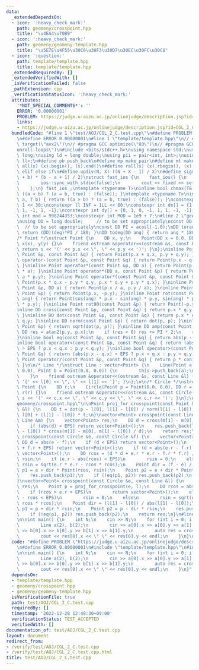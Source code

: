 ```yaml
---
data:
  _extendedDependsOn:
  - icon: ':heavy_check_mark:'
    path: geomeny/crosspoint.hpp
    title: "\u4EA4\u70B9"
  - icon: ':heavy_check_mark:'
    path: geomeny/geomeny-template.hpp
    title: "\u5E7E\u4F55\u30C6\u30F3\u30D7\u30EC\u30FC\u30C8"
  - icon: ':question:'
    path: template/template.hpp
    title: template/template.hpp
  _extendedRequiredBy: []
  _extendedVerifiedWith: []
  _isVerificationFailed: false
  _pathExtension: cpp
  _verificationStatusIcon: ':heavy_check_mark:'
  attributes:
    '*NOT_SPECIAL_COMMENTS*': ''
    ERROR: '0.00000001'
    PROBLEM: https://judge.u-aizu.ac.jp/onlinejudge/description.jsp?id=CGL_2_C
    links:
    - https://judge.u-aizu.ac.jp/onlinejudge/description.jsp?id=CGL_2_C
  bundledCode: "#line 1 \"test/AOJ/CGL_2_C.test.cpp\"\n#define PROBLEM \"https://judge.u-aizu.ac.jp/onlinejudge/description.jsp?id=CGL_2_C\"\
    \n#define ERROR 0.00000001\n#line 1 \"template/template.hpp\"\n// #pragma GCC\
    \ target(\"avx2\")\n// #pragma GCC optimize(\"O3\")\n// #pragma GCC optimize(\"\
    unroll-loops\")\n#include <bits/stdc++.h>\nusing namespace std;\nusing ll = long\
    \ long;\nusing ld = long double;\nusing pii = pair<int, int>;\nusing pll = pair<ll,\
    \ ll>;\n#define pb push_back\n#define mp make_pair\n#define mt make_tuple\n#define\
    \ all(x) (x).begin(), (x).end()\n#define rall(x) (x).rbegin(), (x).rend()\n#define\
    \ elif else if\n#define updiv(N, X) ((N + X - 1) / X)\n#define sigma(a, b) ((a\
    \ + b) * (b - a + 1) / 2)\nstruct fast_ios {\n    fast_ios() {\n        cin.tie(nullptr);\n\
    \        ios::sync_with_stdio(false);\n        cout << fixed << setprecision(15);\n\
    \    };\n} fast_ios_;\ntemplate <typename T>\ninline bool chmax(T& a, T b) { return\
    \ ((a < b) ? (a = b, true) : (false)); }\ntemplate <typename T>\ninline bool chmin(T&\
    \ a, T b) { return ((a > b) ? (a = b, true) : (false)); }\nconstexpr int inf =\
    \ 1 << 30;\nconstexpr ll INF = 1LL << 60;\nconstexpr int dx[] = {1, 0, -1, 0,\
    \ 1, -1, 1, -1};\nconstexpr int dy[] = {0, 1, 0, -1, 1, 1, -1, -1};\nconstexpr\
    \ int mod = 998244353;\nconstexpr int MOD = 1e9 + 7;\n#line 2 \"geomeny/geomeny-template.hpp\"\
    \nusing DD = long double;     // to be set appropriately\nconst DD EPS = 1e-10;\
    \  // to be set appropriately\nconst DD PI = acosl(-1.0);\nDD torad(int deg) {\
    \ return (DD)(deg)*PI / 180; }\nDD todeg(DD ang) { return ang * 180 / PI; }\n\n\
    /* Point */\nstruct Point {\n    DD x, y;\n    Point(DD x = 0.0, DD y = 0.0) :\
    \ x(x), y(y) {}\n    friend ostream &operator<<(ostream &s, const Point &p) {\
    \ return s << '(' << p.x << \", \" << p.y << ')'; }\n};\ninline Point operator+(const\
    \ Point &p, const Point &q) { return Point(p.x + q.x, p.y + q.y); }\ninline Point\
    \ operator-(const Point &p, const Point &q) { return Point(p.x - q.x, p.y - q.y);\
    \ }\ninline Point operator*(const Point &p, DD a) { return Point(p.x * a, p.y\
    \ * a); }\ninline Point operator*(DD a, const Point &p) { return Point(a * p.x,\
    \ a * p.y); }\ninline Point operator*(const Point &p, const Point &q) { return\
    \ Point(p.x * q.x - p.y * q.y, p.x * q.y + p.y * q.x); }\ninline Point operator/(const\
    \ Point &p, DD a) { return Point(p.x / a, p.y / a); }\ninline Point conj(const\
    \ Point &p) { return Point(p.x, -p.y); }\ninline Point rot(const Point &p, DD\
    \ ang) { return Point(cos(ang) * p.x - sin(ang) * p.y, sin(ang) * p.x + cos(ang)\
    \ * p.y); }\ninline Point rot90(const Point &p) { return Point(-p.y, p.x); }\n\
    inline DD cross(const Point &p, const Point &q) { return p.x * q.y - p.y * q.x;\
    \ }\ninline DD dot(const Point &p, const Point &q) { return p.x * q.x + p.y *\
    \ q.y; }\ninline DD norm(const Point &p) { return dot(p, p); }\ninline DD abs(const\
    \ Point &p) { return sqrt(dot(p, p)); }\ninline DD amp(const Point &p) {\n   \
    \ DD res = atan2(p.y, p.x);\n    if (res < 0) res += PI * 2;\n    return res;\n\
    }\ninline bool eq(const Point &p, const Point &q) { return abs(p - q) < EPS; }\n\
    inline bool operator<(const Point &p, const Point &q) { return (abs(p.x - q.x)\
    \ > EPS ? p.x < q.x : p.y < q.y); }\ninline bool operator>(const Point &p, const\
    \ Point &q) { return (abs(p.x - q.x) > EPS ? p.x > q.x : p.y > q.y); }\ninline\
    \ Point operator/(const Point &p, const Point &q) { return p * conj(q) / norm(q);\
    \ }\n\n/* Line */\nstruct Line : vector<Point> {\n    Line(Point a = Point(0.0,\
    \ 0.0), Point b = Point(0.0, 0.0)) {\n        this->push_back(a);\n        this->push_back(b);\n\
    \    }\n    friend ostream &operator<<(ostream &s, const Line &l) { return s <<\
    \ '{' << l[0] << \", \" << l[1] << '}'; }\n};\n\n/* Circle */\nstruct Circle :\
    \ Point {\n    DD r;\n    Circle(Point p = Point(0.0, 0.0), DD r = 0.0) : Point(p),\
    \ r(r) {}\n    friend ostream &operator<<(ostream &s, const Circle &c) { return\
    \ s << '(' << c.x << \", \" << c.y << \", \" << c.r << ')'; }\n};\n#line 2 \"\
    geomeny/crosspoint.hpp\"\n\nPoint proj_for_crosspoint(const Point &p, const Line\
    \ &l) {\n    DD t = dot(p - l[0], l[1] - l[0]) / norm(l[1] - l[0]);\n    return\
    \ l[0] + (l[1] - l[0]) * t;\n}\nvector<Point> crosspoint(const Line &l, const\
    \ Line &m) {\n    vector<Point> res;\n    DD d = cross(m[1] - m[0], l[1] - l[0]);\n\
    \    if (abs(d) < EPS) return vector<Point>();\n    res.push_back(l[0] + (l[1]\
    \ - l[0]) * cross(m[1] - m[0], m[1] - l[0]) / d);\n    return res;\n}\nvector<Point>\
    \ crosspoint(const Circle &e, const Circle &f) {\n    vector<Point> res;\n   \
    \ DD d = abs(e - f);\n    if (d < EPS) return vector<Point>();\n    if (d > e.r\
    \ + f.r + EPS) return vector<Point>();\n    if (d < abs(e.r - f.r) - EPS) return\
    \ vector<Point>();\n    DD rcos = (d * d + e.r * e.r - f.r * f.r) / (2.0 * d),\
    \ rsin;\n    if (e.r - abs(rcos) < EPS)\n        rsin = 0;\n    else\n       \
    \ rsin = sqrt(e.r * e.r - rcos * rcos);\n    Point dir = (f - e) / d;\n    Point\
    \ p1 = e + dir * Point(rcos, rsin);\n    Point p2 = e + dir * Point(rcos, -rsin);\n\
    \    res.push_back(p1);\n    if (!eq(p1, p2)) res.push_back(p2);\n    return res;\n\
    }\nvector<Point> crosspoint(const Circle &e, const Line &l) {\n    vector<Point>\
    \ res;\n    Point p = proj_for_crosspoint(e, l);\n    DD rcos = abs(e - p), rsin;\n\
    \    if (rcos > e.r + EPS)\n        return vector<Point>();\n    else if (e.r\
    \ - rcos < EPS)\n        rsin = 0;\n    else\n        rsin = sqrt(e.r * e.r -\
    \ rcos * rcos);\n    Point dir = (l[1] - l[0]) / abs(l[1] - l[0]);\n    Point\
    \ p1 = p + dir * rsin;\n    Point p2 = p - dir * rsin;\n    res.push_back(p1);\n\
    \    if (!eq(p1, p2)) res.push_back(p2);\n    return res;\n}\n#line 5 \"test/AOJ/CGL_2_C.test.cpp\"\
    \n\nint main() {\n    int N;\n    cin >> N;\n    for (int i = 0; i < N; i++) {\n\
    \        Line a(2), b(2);\n        cin >> a[0].x >> a[0].y >> a[1].x >> a[1].y\
    \ >> b[0].x >> b[0].y >> b[1].x >> b[1].y;\n        auto res = crosspoint(a, b);\n\
    \        cout << res[0].x << \" \" << res[0].y << endl;\n    }\n}\n"
  code: "#define PROBLEM \"https://judge.u-aizu.ac.jp/onlinejudge/description.jsp?id=CGL_2_C\"\
    \n#define ERROR 0.00000001\n#include \"template/template.hpp\"\n#include \"geomeny/crosspoint.hpp\"\
    \n\nint main() {\n    int N;\n    cin >> N;\n    for (int i = 0; i < N; i++) {\n\
    \        Line a(2), b(2);\n        cin >> a[0].x >> a[0].y >> a[1].x >> a[1].y\
    \ >> b[0].x >> b[0].y >> b[1].x >> b[1].y;\n        auto res = crosspoint(a, b);\n\
    \        cout << res[0].x << \" \" << res[0].y << endl;\n    }\n}"
  dependsOn:
  - template/template.hpp
  - geomeny/crosspoint.hpp
  - geomeny/geomeny-template.hpp
  isVerificationFile: true
  path: test/AOJ/CGL_2_C.test.cpp
  requiredBy: []
  timestamp: '2022-12-28 12:48:30+09:00'
  verificationStatus: TEST_ACCEPTED
  verifiedWith: []
documentation_of: test/AOJ/CGL_2_C.test.cpp
layout: document
redirect_from:
- /verify/test/AOJ/CGL_2_C.test.cpp
- /verify/test/AOJ/CGL_2_C.test.cpp.html
title: test/AOJ/CGL_2_C.test.cpp
---
```

